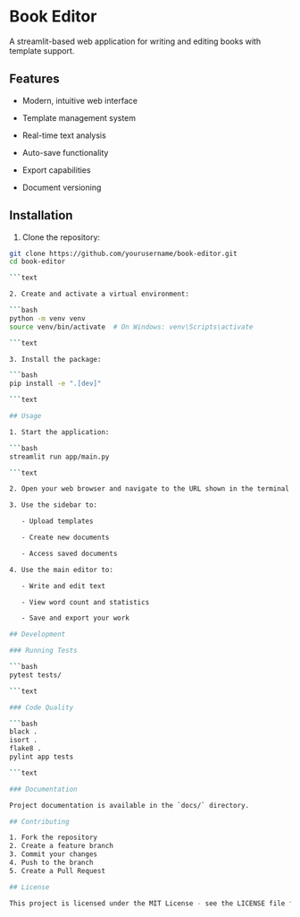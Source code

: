 # Book Editor

A streamlit-based web application for writing and editing books with template support.

## Features

- Modern, intuitive web interface

- Template management system

- Real-time text analysis

- Auto-save functionality

- Export capabilities

- Document versioning

## Installation

1. Clone the repository:

```bash
git clone https://github.com/yourusername/book-editor.git
cd book-editor

```text

2. Create and activate a virtual environment:

```bash
python -m venv venv
source venv/bin/activate  # On Windows: venv\Scripts\activate

```text

3. Install the package:

```bash
pip install -e ".[dev]"

```text

## Usage

1. Start the application:

```bash
streamlit run app/main.py

```text

2. Open your web browser and navigate to the URL shown in the terminal (typically <http://localhost:8501>)

3. Use the sidebar to:

   - Upload templates

   - Create new documents

   - Access saved documents

4. Use the main editor to:

   - Write and edit text

   - View word count and statistics

   - Save and export your work

## Development

### Running Tests

```bash
pytest tests/

```text

### Code Quality

```bash
black .
isort .
flake8 .
pylint app tests

```text

### Documentation

Project documentation is available in the `docs/` directory.

## Contributing

1. Fork the repository
2. Create a feature branch
3. Commit your changes
4. Push to the branch
5. Create a Pull Request

## License

This project is licensed under the MIT License - see the LICENSE file for details.
